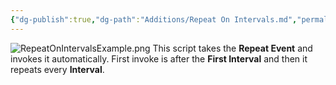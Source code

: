 ```yaml
---
{"dg-publish":true,"dg-path":"Additions/Repeat On Intervals.md","permalink":"/additions/repeat-on-intervals/","noteIcon":""}
---
```


![RepeatOnIntervalsExample.png](/img/user/img/Examples/RepeatOnIntervalsExample.png)
This script takes the **Repeat Event** and invokes it automatically. First invoke is after the **First Interval** and then it repeats every **Interval**.